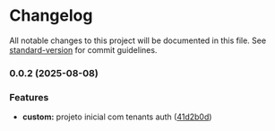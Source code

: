 # Changelog

All notable changes to this project will be documented in this file. See [standard-version](https://github.com/conventional-changelog/standard-version) for commit guidelines.

### 0.0.2 (2025-08-08)


### Features

* **custom:** projeto inicial com tenants auth ([41d2b0d](https://github.com/paulorogeriopb/laravel-spatie-api-multi-tenancy--single/commit/41d2b0d9587e5f33918171e2aa786408218e803e))
